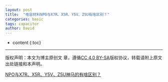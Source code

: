 ```yaml
---
layout: post
title:  "电容材料NPO与X7R、X5R、Y5V、Z5U有啥区别？"
categories: basic
tags: capacitor
author: David
---
```


* content
{:toc}

---
版权声明：本文为博主原创文
章，遵循[CC 4.0 BY-SA](http://creativecommons.org/licenses/by-sa/4.0/)版权协议，转载请附上原文出处链接和本声明。


[NPO与X7R、X5R、Y5V、Z5U神马的有啥区别？](http://murata.eetrend.com/article/2018-05/1001609.html)




